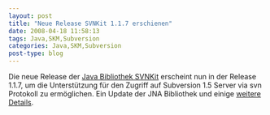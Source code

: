 ```yaml
---
layout: post
title: "Neue Release SVNKit 1.1.7 erschienen"
date: 2008-04-18 11:58:13
tags: Java,SKM,Subversion
categories: Java,SKM,Subversion
post-type: blog
---
```

Die neue Release der <a href="http://www.svnkit.com"  title="SVNKit">Java Bibliothek SVNKit</a> erscheint nun in der Release 1.1.7, um die Unterstützung für den Zugriff auf Subversion 1.5 Server via svn Protokoll zu ermöglichen. Ein Update der JNA Bibliothek und einige <a href="http://svn.svnkit.com/repos/svnkit/tags/1.1.7/changelog.txt"  title="ChangeLog">weitere Details</a>.
